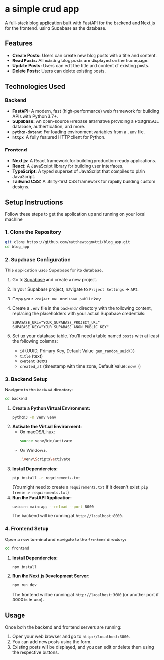 # a simple crud app

A full-stack blog application built with FastAPI for the backend and Next.js for the frontend, using Supabase as the database.

## Features

*   **Create Posts:** Users can create new blog posts with a title and content.
*   **Read Posts:** All existing blog posts are displayed on the homepage.
*   **Update Posts:** Users can edit the title and content of existing posts.
*   **Delete Posts:** Users can delete existing posts.

## Technologies Used

### Backend
*   **FastAPI:** A modern, fast (high-performance) web framework for building APIs with Python 3.7+.
*   **Supabase:** An open-source Firebase alternative providing a PostgreSQL database, authentication, and more.
*   **`python-dotenv`:** For loading environment variables from a `.env` file.
*   **`httpx`:** A fully featured HTTP client for Python.

### Frontend
*   **Next.js:** A React framework for building production-ready applications.
*   **React:** A JavaScript library for building user interfaces.
*   **TypeScript:** A typed superset of JavaScript that compiles to plain JavaScript.
*   **Tailwind CSS:** A utility-first CSS framework for rapidly building custom designs.

## Setup Instructions

Follow these steps to get the application up and running on your local machine.

### 1. Clone the Repository

```bash
git clone https://github.com/matthewtognotti/blog_app.git
cd blog_app
```

### 2. Supabase Configuration

This application uses Supabase for its database.
1.  Go to [Supabase](https://supabase.com/) and create a new project.
2.  In your Supabase project, navigate to `Project Settings` -> `API`.
3.  Copy your `Project URL` and `anon public` key.
4.  Create a `.env` file in the `backend/` directory with the following content, replacing the placeholders with your actual Supabase credentials:

    ```
    SUPABASE_URL="YOUR_SUPABASE_PROJECT_URL"
    SUPABASE_KEY="YOUR_SUPABASE_ANON_PUBLIC_KEY"
    ```
5.  Set up your database table. You'll need a table named `posts` with at least the following columns:
    *   `id` (UUID, Primary Key, Default Value: `gen_random_uuid()`)
    *   `title` (text)
    *   `content` (text)
    *   `created_at` (timestamp with time zone, Default Value: `now()`)

### 3. Backend Setup

Navigate to the `backend` directory:

```bash
cd backend
```

1.  **Create a Python Virtual Environment:**
    ```bash
    python3 -m venv venv
    ```
2.  **Activate the Virtual Environment:**
    *   On macOS/Linux:
        ```bash
        source venv/bin/activate
        ```
    *   On Windows:
        ```bash
        .\venv\Scripts\activate
        ```
3.  **Install Dependencies:**
    ```bash
    pip install -r requirements.txt
    ```
    (You might need to create a `requirements.txt` if it doesn't exist: `pip freeze > requirements.txt`)
4.  **Run the FastAPI Application:**
    ```bash
    uvicorn main:app --reload --port 8000
    ```
    The backend will be running at `http://localhost:8000`.

### 4. Frontend Setup

Open a new terminal and navigate to the `frontend` directory:

```bash
cd frontend
```

1.  **Install Dependencies:**
    ```bash
    npm install
    ```
2.  **Run the Next.js Development Server:**
    ```bash
    npm run dev
    ```
    The frontend will be running at `http://localhost:3000` (or another port if 3000 is in use).

## Usage

Once both the backend and frontend servers are running:

1.  Open your web browser and go to `http://localhost:3000`.
2.  You can add new posts using the form.
3.  Existing posts will be displayed, and you can edit or delete them using the respective buttons.
